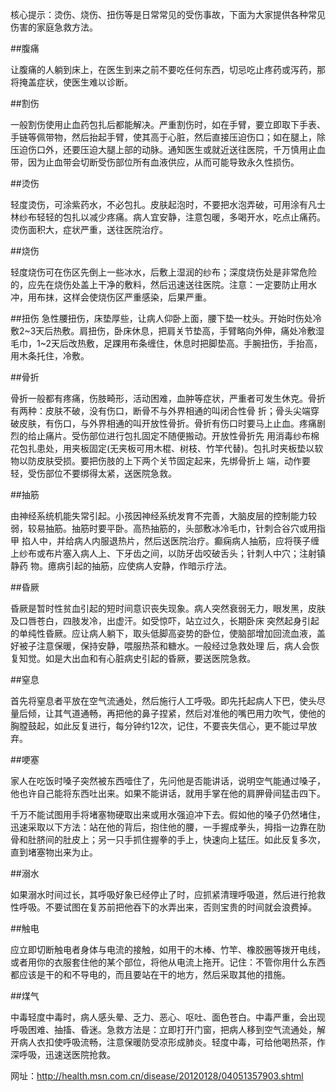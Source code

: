 ﻿核心提示：烫伤、烧伤、扭伤等是日常常见的受伤事故，下面为大家提供各种常见伤害的家庭急救方法。

##腹痛

让腹痛的人躺到床上，在医生到来之前不要吃任何东西，切忌吃止疼药或泻药，那将掩盖症状，使医生难以诊断。

##割伤 

一般割伤使用止血药包扎后都能解决。严重割伤时，如在手臂，要立即取下手表、手链等佩带物，然后抬起手臂，使其高于心脏，然后直接压迫伤口；如在腿上，除 压迫伤口外，还要压迫大腿上部的动脉。通知医生或就近送往医院，千万慎用止血带，因为止血带会切断受伤部位所有血液供应，从而可能导致永久性损伤。

##烫伤

轻度烫伤，可涂紫药水，不必包扎。皮肤起泡时，不要把水泡弄破，可用涂有凡士林纱布轻轻的包扎以减少疼痛。病人宜安静，注意包暖，多喝开水，吃点止痛药。烫伤面积大，症状严重，送往医院治疗。

##烧伤

轻度烧伤可在伤区先倒上一些冰水，后敷上湿润的纱布；深度烧伤处是非常危险的，应先在烧伤处盖上干净的敷料，然后迅速送往医院。注意：一定要防止用水冲，用布抹，这样会使烧伤区严重感染，后果严重。

##扭伤 急性腰扭伤，床垫厚些，让病人仰卧上面，腰下垫一枕头。开始时伤处冷敷2~3天后热敷。肩扭伤，卧床休息，把肩关节垫高，手臂略向外伸，痛处冷敷湿毛巾，1~2天后改热敷，足踝用布条缠住，休息时把脚垫高。手腕扭伤，手抬高，用木条托住，冷敷。

##骨折

骨折一般都有疼痛，伤肢畸形，活动困难，血肿等症状，严重者可发生休克。骨折有两种：皮肤不破，没有伤口，断骨不与外界相通的叫闭合性骨 折；骨头尖端穿破皮肤，有伤口，与外界相通的叫开放性骨折。骨折有伤口时要马上止血。疼痛剧烈的给止痛片。受伤部位进行包扎固定不随便搬动。开放性骨折先 用消毒纱布棉花包扎患处，用夹板固定(无夹板可用木棍、树枝、竹竿代替)。包扎时夹板垫以软物以防皮肤受损。要把伤肢的上下两个关节固定起来，先绑骨折上 端，动作要轻，受伤部位不要绑得太紧，送医院急救。

##抽筋 

由神经系统机能失常引起。小孩因神经系统发育不完善，大脑皮层的控制能力较弱，较易抽筋。抽筋时要平卧。高热抽筋的，头部敷冰冷毛巾，针刺合谷穴或用指甲 掐人中，并给病人内服退热片，然后送医院治疗。癫痫病人抽筋，应将筷子缠上纱布或布片塞入病人上、下牙齿之间，以防牙齿咬破舌头；针刺人中穴；注射镇静药 物。癔病引起的抽筋，应使病人安静，作暗示疗法。

##昏厥

昏厥是暂时性贫血引起的短时间意识丧失现象。病人突然衰弱无力，眼发黑，皮肤及口唇苍白，四肢发冷，出虚汗。如受惊吓，站立过久，长期卧床 突然起身引起的单纯性昏厥。应让病人躺下，取头低脚高姿势的卧位，使脑部增加回流血液，盖好被子注意保暖，保持安静，喂服热茶和糖水。一般经过急救处理 后，病人会恢复知觉。如是大出血和有心脏病史引起的昏厥，要送医院急救。

##窒息 

首先将窒息者平放在空气流通处，然后施行人工呼吸。即先托起病人下巴，使头尽量后倾，让其气道通畅，再把他的鼻子捏紧，然后对准他的嘴巴用力吹气，使他的胸膛鼓起，如此反复进行，每分钟约12次，记住，不要丧失信心，更不能过早放弃。

##哽塞

家人在吃饭时嗓子突然被东西噎住了，先问他是否能讲话，说明空气能通过嗓子，他也许自己能将东西吐出来。如果不能讲话，就用手掌在他的肩胛骨间猛击四下。

千万不能试图用手将堵塞物硬取出来或用水强迫冲下去。假如他的嗓子仍然堵住，迅速采取以下方法：站在他的背后，抱住他的腰，一手握成拳头，拇指一边靠在肋骨和肚脐间的肚皮上；另一只手抓住握拳的手上，快速向上猛压。如此反复多次，直到堵塞物出来为止。

##溺水

如果溺水时间过长，其呼吸好象已经停止了时，应抓紧清理呼吸道，然后进行抢救性呼吸。不要试图在复苏前把他吞下的水弄出来，否则宝贵的时间就会浪费掉。

##触电

应立即切断触电者身体与电流的接触，如用干的木棒、竹竿、橡胶圈等拨开电线，或者用你的衣服套住他的某个部位，将他从电流上拖开。记住：不管你用什么东西都应该是干的和不导电的，而且要站在干的地方，然后采取其他的措施。

##煤气

中毒轻度中毒时，病人感头晕、乏力、恶心、呕吐、面色苍白。中毒严重，会出现呼吸困难、抽搐、昏迷。急救方法是：立即打开门窗，把病人移到空气流通处，解开病人衣扣使呼吸流畅，注意保暖防受凉形成肺炎。轻度中毒，可给他喝热茶，作深呼吸，迅速送医院抢救。

网址：http://health.msn.com.cn/disease/20120128/04051357903.shtml